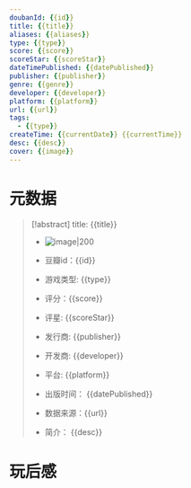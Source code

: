 ```yaml
---
doubanId: {{id}}
title: {{title}}
aliases: {{aliases}}
type: {{type}}  
score: {{score}}
scoreStar: {{scoreStar}}
dateTimePublished: {{datePublished}}
publisher: {{publisher}}
genre: {{genre}}
developer: {{developer}}
platform: {{platform}}
url: {{url}}
tags:  
  - {{type}}
createTime: {{currentDate}} {{currentTime}}
desc: {{desc}}
cover: {{image}}
---
```

# 元数据

> [!abstract] title: {{title}}  
> - ![image|200]({{image}})
> 
> - 豆瓣id：{{id}}
> - 游戏类型: {{type}}  
> - 评分：{{score}}
> - 评星: {{scoreStar}}
> - 发行商: {{publisher}}
> - 开发商: {{developer}}
> - 平台: {{platform}}
> 
> - 出版时间： {{datePublished}}
> - 数据来源：{{url}}
> - 简介： {{desc}}


# 玩后感